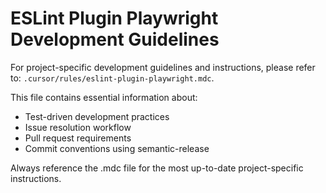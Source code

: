 # ESLint Plugin Playwright Development Guidelines

For project-specific development guidelines and instructions, please refer to:
`.cursor/rules/eslint-plugin-playwright.mdc`.

This file contains essential information about:

- Test-driven development practices
- Issue resolution workflow
- Pull request requirements
- Commit conventions using semantic-release

Always reference the .mdc file for the most up-to-date project-specific
instructions.
